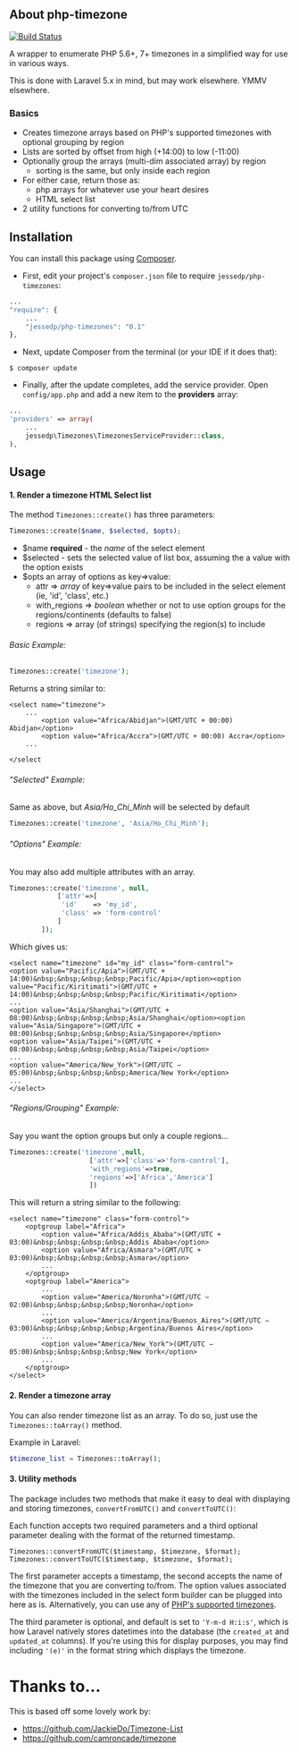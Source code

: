 ## About php-timezone
[![Build Status](https://api.travis-ci.org/jessedp/php-timezones.svg?branch=master)](https://travis-ci.org/jessedp/php-timezones)

A wrapper to enumerate PHP 5.6+, 7+ timezones in a simplified way for use in various ways.

This is done with Laravel 5.x in mind, but may work elsewhere. YMMV elsewhere.   

### Basics   
- Creates timezone arrays based on PHP's supported timezones with optional grouping by region
- Lists are sorted by offset from high (+14:00) to low (-11:00)  
- Optionally group the arrays (multi-dim associated array) by region
    + sorting is the same, but only inside each region
- For either case, return those as:
    + php arrays for whatever use your heart desires
    + HTML select list  
- 2 utility functions for converting to/from UTC

## Installation

You can install this package using [Composer](https://getcomposer.org).

- First, edit your project's `composer.json` file to require `jessedp/php-timezones`:

```php
...
"require": {
    ...
    "jessedp/php-timezones": "0.1"
},
```

- Next, update Composer from the terminal (or your IDE if it does that):

```shell
$ composer update
```

- Finally, after the update completes, add the service provider. Open `config/app.php` and add a new item to the **providers** array:

```php
...
'providers' => array(
    ...
    jessedp\Timezones\TimezonesServiceProvider::class,
),
```

## Usage

#### 1. Render a timezone HTML Select list

The method `Timezones::create()` has three parameters:
```php
Timezones::create($name, $selected, $opts);
```
- $name **required** - the *name* of the select element
- $selected - sets the selected value of list box, assuming the a value with the option exists
- $opts an array of options as key=>value:
    + attr => *array* of key=>value pairs to be included in the select element (ie, 'id', 'class', etc.)   
    + with_regions => *boolean* whether or not to use option groups for the regions/continents (defaults to false)
    + regions => array (of strings) specifying the region(s) to include

###### Basic Example:
```php
Timezones::create('timezone');
```

Returns a string similar to:

    <select name="timezone">
        ...
            <option value="Africa/Abidjan">(GMT/UTC + 00:00) Abidjan</option>
            <option value="Africa/Accra">(GMT/UTC + 00:00) Accra</option>
        ...

    </select

     
###### "Selected" Example:
Same as above, but *Asia/Ho_Chi_Minh* will be selected by default 
```php
Timezones::create('timezone', 'Asia/Ho_Chi_Minh');
```

###### "Options" Example:
You may also add multiple attributes with an array.

```php
Timezones::create('timezone', null, 
            ['attr'=>[
             'id'    => 'my_id',
             'class' => 'form-control'
            ]
        ]);
```

Which gives us:

    <select name="timezone" id="my_id" class="form-control">
    <option value="Pacific/Apia">(GMT/UTC + 14:00)&nbsp;&nbsp;&nbsp;&nbsp;Pacific/Apia</option><option value="Pacific/Kiritimati">(GMT/UTC + 14:00)&nbsp;&nbsp;&nbsp;&nbsp;Pacific/Kiritimati</option>
    ...
    <option value="Asia/Shanghai">(GMT/UTC + 08:00)&nbsp;&nbsp;&nbsp;&nbsp;Asia/Shanghai</option><option value="Asia/Singapore">(GMT/UTC + 08:00)&nbsp;&nbsp;&nbsp;&nbsp;Asia/Singapore</option>
    <option value="Asia/Taipei">(GMT/UTC + 08:00)&nbsp;&nbsp;&nbsp;&nbsp;Asia/Taipei</option>
    ...
    <option value="America/New_York">(GMT/UTC − 05:00)&nbsp;&nbsp;&nbsp;&nbsp;America/New York</option>
    ...
    </select>
   
###### "Regions/Grouping" Example:

Say you want the option groups but only a couple regions... 

```php
Timezones::create('timezone',null,
                    ['attr'=>['class'=>'form-control'],
                    'with_regions'=>true,
                    'regions'=>['Africa','America']
                    ])
```

This will return a string similar to the following:

    <select name="timezone" class="form-control">
        <optgroup label="Africa">
            <option value="Africa/Addis_Ababa">(GMT/UTC + 03:00)&nbsp;&nbsp;&nbsp;&nbsp;Addis Ababa</option>
            <option value="Africa/Asmara">(GMT/UTC + 03:00)&nbsp;&nbsp;&nbsp;&nbsp;Asmara</option>
            ...
        </optgroup>
        <optgroup label="America">
            ...
            <option value="America/Noronha">(GMT/UTC − 02:00)&nbsp;&nbsp;&nbsp;&nbsp;Noronha</option>
            ...
            <option value="America/Argentina/Buenos_Aires">(GMT/UTC − 03:00)&nbsp;&nbsp;&nbsp;&nbsp;Argentina/Buenos Aires</option>
            ...
            <option value="America/New_York">(GMT/UTC − 05:00)&nbsp;&nbsp;&nbsp;&nbsp;New York</option>
            ...
        </optgroup>
    </select>


#### 2. Render a timezone array

You can also render timezone list as an array. To do so, just use the `Timezones::toArray()` method.

Example in Laravel:
```php
$timezone_list = Timezones::toArray();
```

#### 3. Utility methods
The package includes two methods that make it easy to deal with displaying and storing timezones, `convertFromUTC()` and `convertToUTC()`:

Each function accepts two required parameters and a third optional parameter dealing with the format of the returned timestamp.

    Timezones::convertFromUTC($timestamp, $timezone, $format);
    Timezones::convertToUTC($timestamp, $timezone, $format);

The first parameter accepts a timestamp, the second accepts the name of the timezone that you are converting to/from. The option values associated with the timezones included in the select form builder can be plugged into here as is. Alternatively, you can use any of [PHP's supported timezones](http://php.net/manual/en/timezones.php).

The third parameter is optional, and default is set to `'Y-m-d H:i:s'`, which is how Laravel natively stores datetimes into the database (the `created_at` and `updated_at` columns). If you're using this for display purposes, you may find including `'(e)'` in the format string which displays the timezone.


# Thanks to...
This is based off some lovely work by:

- https://github.com/JackieDo/Timezone-List
- https://github.com/camroncade/timezone

